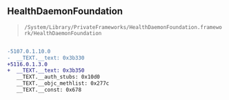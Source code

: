 ## HealthDaemonFoundation

> `/System/Library/PrivateFrameworks/HealthDaemonFoundation.framework/HealthDaemonFoundation`

```diff

-5107.0.1.10.0
-  __TEXT.__text: 0x3b330
+5116.0.1.3.0
+  __TEXT.__text: 0x3b350
   __TEXT.__auth_stubs: 0x10d0
   __TEXT.__objc_methlist: 0x277c
   __TEXT.__const: 0x678

```
